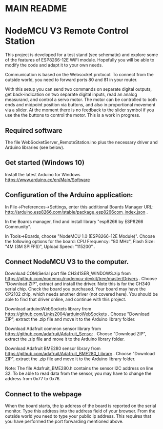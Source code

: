 # MAIN README

NodeMCU V3 Remote Control Station
=================================

This project is developed for a test stand (see schematic) and explore some of the features of ESP8266-12E WiFi module. Hopefully you will be able to modify the code and adapt it to your own needs.

Communication is based on the Websocket protocol. To connect from the outside world, you need to forward ports 80 and 81 in your router.

With this setup you can send two commands on separate digital outputs, get back-indication on two separate digital inputs, read an analog measurand, and control a servo motor. The motor can be controlled to both ends and midpoint position via buttons, and also in proportional movement via a slider. At the moment there is no feedback to the slider symbol if you use the the buttons to control the motor. This is a work in progress.

Required software
-----------------
The file WebSocketServer_RemoteStation.ino plus the necessary driver and Arduino libraries (see below).

Get started (Windows 10)
------------------------
Install the latest Arduino for Windows https://www.arduino.cc/en/Main/Software

Configuration of the Arduino application:
-----------------------------------------
In File->Preferences->Settings, enter this additional Boards Manager URL: http://arduino.esp8266.com/stable/package_esp8266com_index.json .

In the Boards manager, find and install library "esp8266 by ESP8266 Community".

In Tools->Boards, choose "NodeMCU 1.0 (ESP8266-12E Module)". Choose the following options for the board: CPU Frequency: "80 MHz", Flash Size: "4M (3M SPIFFS)", Upload Speed: "115200" .

Connect NodeMCU V3 to the computer.
-----------------------------------
Download COM/Serial port file CH341SER_WINDOWS.zip from https://github.com/nodemcu/nodemcu-devkit/tree/master/Drivers . Choose "Download ZIP", extract and install the driver. Note this is for the CH340 serial chip. Check the board you purchased. Your board may have the CP2102 chip, which needs another driver (not covered here). You should be able to find that driver online, and continue with this project.

Download arduinoWebSockets library from https://github.com/Links2004/arduinoWebSockets . Choose "Download ZIP", extract the .zip file and move it to the Arduino library folder.

Download Adafruit common sensor library from https://github.com/adafruit/Adafruit_Sensor . Choose "Download ZIP", extract the .zip file and move it to the Arduino library folder.

Download Adafruit BME280 sensor library from https://github.com/adafruit/Adafruit_BME280_Library . Choose "Download ZIP", extract the .zip file and move it to the Arduino library folder. 

Note: The file Adafruit_BME280.h contains the sensor I2C address on line 32. To be able to read data from the sensor, you may have to change the address from 0x77 to 0x76.

Connect to the webpage
----------------------
When the board starts, the ip address of the board is reported on the serial monitor. Type this address into the address field of your browser. From the outside world you need to type your public ip address. This requires that you have performed the port forwarding mentioned above.